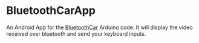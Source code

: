 # BluetoothCarApp
An Android App for the [BluetoothCar](https://github.com/bradylangdale/BluetoothCar) Arduino code. It will display the video received over bluetooth and send your keyboard inputs.
